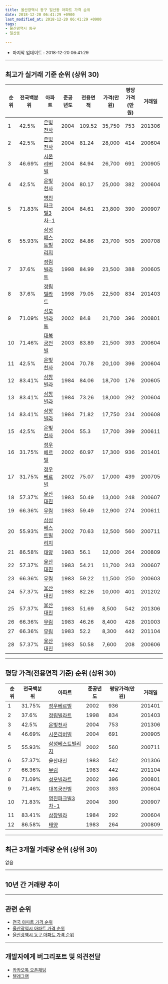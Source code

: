 ```yaml
---
title: 울산광역시 동구 일산동 아파트 가격 순위
date: 2018-12-20 06:41:29 +0900
last_modified_at: 2018-12-20 06:41:29 +0900
tags:
- 울산광역시 동구
- 일산동

---
```


* 마지막 업데이트 : 2018-12-20 06:41:29

---

## 최고가 실거래 기준 순위 (상위 30)


|순위|전국백분위|아파트|준공년도|전용면적|가격(만원)|평당가격(만원)|거래일|
|---|---|---|---|---|---|---|---|
|1|42.5%|[은빛천사](https://search.naver.com/search.naver?query=%EC%9A%B8%EC%82%B0%EA%B4%91%EC%97%AD%EC%8B%9C+%EB%8F%99%EA%B5%AC+%EC%9D%BC%EC%82%B0%EB%8F%99+%EC%9D%80%EB%B9%9B%EC%B2%9C%EC%82%AC)|2004|109.52|35,750|753|201306|
|2|42.5%|[은빛천사](https://search.naver.com/search.naver?query=%EC%9A%B8%EC%82%B0%EA%B4%91%EC%97%AD%EC%8B%9C+%EB%8F%99%EA%B5%AC+%EC%9D%BC%EC%82%B0%EB%8F%99+%EC%9D%80%EB%B9%9B%EC%B2%9C%EC%82%AC)|2004|81.24|28,000|414|200604|
|3|46.69%|[시온리버빌](https://search.naver.com/search.naver?query=%EC%9A%B8%EC%82%B0%EA%B4%91%EC%97%AD%EC%8B%9C+%EB%8F%99%EA%B5%AC+%EC%9D%BC%EC%82%B0%EB%8F%99+%EC%8B%9C%EC%98%A8%EB%A6%AC%EB%B2%84%EB%B9%8C)|2004|84.94|26,700|691|200905|
|4|42.5%|[은빛천사](https://search.naver.com/search.naver?query=%EC%9A%B8%EC%82%B0%EA%B4%91%EC%97%AD%EC%8B%9C+%EB%8F%99%EA%B5%AC+%EC%9D%BC%EC%82%B0%EB%8F%99+%EC%9D%80%EB%B9%9B%EC%B2%9C%EC%82%AC)|2004|80.17|25,000|382|200604|
|5|71.83%|[명진파크빌3차-1](https://search.naver.com/search.naver?query=%EC%9A%B8%EC%82%B0%EA%B4%91%EC%97%AD%EC%8B%9C+%EB%8F%99%EA%B5%AC+%EC%9D%BC%EC%82%B0%EB%8F%99+%EB%AA%85%EC%A7%84%ED%8C%8C%ED%81%AC%EB%B9%8C3%EC%B0%A8-1)|2004|84.61|23,800|390|200907|
|6|55.93%|[삼성베스트빌리지](https://search.naver.com/search.naver?query=%EC%9A%B8%EC%82%B0%EA%B4%91%EC%97%AD%EC%8B%9C+%EB%8F%99%EA%B5%AC+%EC%9D%BC%EC%82%B0%EB%8F%99+%EC%82%BC%EC%84%B1%EB%B2%A0%EC%8A%A4%ED%8A%B8%EB%B9%8C%EB%A6%AC%EC%A7%80)|2002|84.86|23,700|505|200708|
|7|37.6%|[정림빌라트](https://search.naver.com/search.naver?query=%EC%9A%B8%EC%82%B0%EA%B4%91%EC%97%AD%EC%8B%9C+%EB%8F%99%EA%B5%AC+%EC%9D%BC%EC%82%B0%EB%8F%99+%EC%A0%95%EB%A6%BC%EB%B9%8C%EB%9D%BC%ED%8A%B8)|1998|84.99|23,500|388|200605|
|8|37.6%|[정림빌라트](https://search.naver.com/search.naver?query=%EC%9A%B8%EC%82%B0%EA%B4%91%EC%97%AD%EC%8B%9C+%EB%8F%99%EA%B5%AC+%EC%9D%BC%EC%82%B0%EB%8F%99+%EC%A0%95%EB%A6%BC%EB%B9%8C%EB%9D%BC%ED%8A%B8)|1998|79.05|22,500|834|201403|
|9|71.09%|[성모빌라트](https://search.naver.com/search.naver?query=%EC%9A%B8%EC%82%B0%EA%B4%91%EC%97%AD%EC%8B%9C+%EB%8F%99%EA%B5%AC+%EC%9D%BC%EC%82%B0%EB%8F%99+%EC%84%B1%EB%AA%A8%EB%B9%8C%EB%9D%BC%ED%8A%B8)|2002|84.8|21,700|396|200801|
|10|71.46%|[대복궁전빌](https://search.naver.com/search.naver?query=%EC%9A%B8%EC%82%B0%EA%B4%91%EC%97%AD%EC%8B%9C+%EB%8F%99%EA%B5%AC+%EC%9D%BC%EC%82%B0%EB%8F%99+%EB%8C%80%EB%B3%B5%EA%B6%81%EC%A0%84%EB%B9%8C)|2003|83.89|21,500|393|200604|
|11|42.5%|[은빛천사](https://search.naver.com/search.naver?query=%EC%9A%B8%EC%82%B0%EA%B4%91%EC%97%AD%EC%8B%9C+%EB%8F%99%EA%B5%AC+%EC%9D%BC%EC%82%B0%EB%8F%99+%EC%9D%80%EB%B9%9B%EC%B2%9C%EC%82%AC)|2004|70.78|20,100|396|200604|
|12|83.41%|[삼창빌라](https://search.naver.com/search.naver?query=%EC%9A%B8%EC%82%B0%EA%B4%91%EC%97%AD%EC%8B%9C+%EB%8F%99%EA%B5%AC+%EC%9D%BC%EC%82%B0%EB%8F%99+%EC%82%BC%EC%B0%BD%EB%B9%8C%EB%9D%BC)|1984|84.06|18,700|176|200605|
|13|83.41%|[삼창빌라](https://search.naver.com/search.naver?query=%EC%9A%B8%EC%82%B0%EA%B4%91%EC%97%AD%EC%8B%9C+%EB%8F%99%EA%B5%AC+%EC%9D%BC%EC%82%B0%EB%8F%99+%EC%82%BC%EC%B0%BD%EB%B9%8C%EB%9D%BC)|1984|73.26|18,000|292|200604|
|14|83.41%|[삼창빌라](https://search.naver.com/search.naver?query=%EC%9A%B8%EC%82%B0%EA%B4%91%EC%97%AD%EC%8B%9C+%EB%8F%99%EA%B5%AC+%EC%9D%BC%EC%82%B0%EB%8F%99+%EC%82%BC%EC%B0%BD%EB%B9%8C%EB%9D%BC)|1984|71.82|17,750|234|200608|
|15|42.5%|[은빛천사](https://search.naver.com/search.naver?query=%EC%9A%B8%EC%82%B0%EA%B4%91%EC%97%AD%EC%8B%9C+%EB%8F%99%EA%B5%AC+%EC%9D%BC%EC%82%B0%EB%8F%99+%EC%9D%80%EB%B9%9B%EC%B2%9C%EC%82%AC)|2004|55.3|17,700|399|200611|
|16|31.75%|[정우베르빌](https://search.naver.com/search.naver?query=%EC%9A%B8%EC%82%B0%EA%B4%91%EC%97%AD%EC%8B%9C+%EB%8F%99%EA%B5%AC+%EC%9D%BC%EC%82%B0%EB%8F%99+%EC%A0%95%EC%9A%B0%EB%B2%A0%EB%A5%B4%EB%B9%8C)|2002|60.97|17,300|936|201401|
|17|31.75%|[정우베르빌](https://search.naver.com/search.naver?query=%EC%9A%B8%EC%82%B0%EA%B4%91%EC%97%AD%EC%8B%9C+%EB%8F%99%EA%B5%AC+%EC%9D%BC%EC%82%B0%EB%8F%99+%EC%A0%95%EC%9A%B0%EB%B2%A0%EB%A5%B4%EB%B9%8C)|2002|75.07|17,000|439|200705|
|18|57.37%|[울산대진](https://search.naver.com/search.naver?query=%EC%9A%B8%EC%82%B0%EA%B4%91%EC%97%AD%EC%8B%9C+%EB%8F%99%EA%B5%AC+%EC%9D%BC%EC%82%B0%EB%8F%99+%EC%9A%B8%EC%82%B0%EB%8C%80%EC%A7%84)|1983|50.49|13,000|248|200607|
|19|66.36%|[무림](https://search.naver.com/search.naver?query=%EC%9A%B8%EC%82%B0%EA%B4%91%EC%97%AD%EC%8B%9C+%EB%8F%99%EA%B5%AC+%EC%9D%BC%EC%82%B0%EB%8F%99+%EB%AC%B4%EB%A6%BC)|1983|59.49|12,900|274|200611|
|20|55.93%|[삼성베스트빌리지](https://search.naver.com/search.naver?query=%EC%9A%B8%EC%82%B0%EA%B4%91%EC%97%AD%EC%8B%9C+%EB%8F%99%EA%B5%AC+%EC%9D%BC%EC%82%B0%EB%8F%99+%EC%82%BC%EC%84%B1%EB%B2%A0%EC%8A%A4%ED%8A%B8%EB%B9%8C%EB%A6%AC%EC%A7%80)|2002|70.63|12,500|560|200711|
|21|86.58%|[태양](https://search.naver.com/search.naver?query=%EC%9A%B8%EC%82%B0%EA%B4%91%EC%97%AD%EC%8B%9C+%EB%8F%99%EA%B5%AC+%EC%9D%BC%EC%82%B0%EB%8F%99+%ED%83%9C%EC%96%91)|1983|56.1|12,000|264|200809|
|22|57.37%|[울산대진](https://search.naver.com/search.naver?query=%EC%9A%B8%EC%82%B0%EA%B4%91%EC%97%AD%EC%8B%9C+%EB%8F%99%EA%B5%AC+%EC%9D%BC%EC%82%B0%EB%8F%99+%EC%9A%B8%EC%82%B0%EB%8C%80%EC%A7%84)|1983|54.21|11,700|243|200607|
|23|66.36%|[무림](https://search.naver.com/search.naver?query=%EC%9A%B8%EC%82%B0%EA%B4%91%EC%97%AD%EC%8B%9C+%EB%8F%99%EA%B5%AC+%EC%9D%BC%EC%82%B0%EB%8F%99+%EB%AC%B4%EB%A6%BC)|1983|59.22|11,500|250|200603|
|24|57.37%|[울산대진](https://search.naver.com/search.naver?query=%EC%9A%B8%EC%82%B0%EA%B4%91%EC%97%AD%EC%8B%9C+%EB%8F%99%EA%B5%AC+%EC%9D%BC%EC%82%B0%EB%8F%99+%EC%9A%B8%EC%82%B0%EB%8C%80%EC%A7%84)|1983|82.26|10,000|401|201202|
|25|57.37%|[울산대진](https://search.naver.com/search.naver?query=%EC%9A%B8%EC%82%B0%EA%B4%91%EC%97%AD%EC%8B%9C+%EB%8F%99%EA%B5%AC+%EC%9D%BC%EC%82%B0%EB%8F%99+%EC%9A%B8%EC%82%B0%EB%8C%80%EC%A7%84)|1983|51.69|8,500|542|201306|
|26|66.36%|[무림](https://search.naver.com/search.naver?query=%EC%9A%B8%EC%82%B0%EA%B4%91%EC%97%AD%EC%8B%9C+%EB%8F%99%EA%B5%AC+%EC%9D%BC%EC%82%B0%EB%8F%99+%EB%AC%B4%EB%A6%BC)|1983|46.26|8,400|428|201003|
|27|66.36%|[무림](https://search.naver.com/search.naver?query=%EC%9A%B8%EC%82%B0%EA%B4%91%EC%97%AD%EC%8B%9C+%EB%8F%99%EA%B5%AC+%EC%9D%BC%EC%82%B0%EB%8F%99+%EB%AC%B4%EB%A6%BC)|1983|52.2|8,300|442|201104|
|28|57.37%|[울산대진](https://search.naver.com/search.naver?query=%EC%9A%B8%EC%82%B0%EA%B4%91%EC%97%AD%EC%8B%9C+%EB%8F%99%EA%B5%AC+%EC%9D%BC%EC%82%B0%EB%8F%99+%EC%9A%B8%EC%82%B0%EB%8C%80%EC%A7%84)|1983|50.58|7,600|208|200606|


---

## 평당 가격(전용면적 기준) 순위 (상위 30)


|순위|전국백분위|아파트|준공년도|평당가격(만원)|거래일|
|---|---|---|---|---|---|
|1|31.75%|[정우베르빌](https://search.naver.com/search.naver?query=%EC%9A%B8%EC%82%B0%EA%B4%91%EC%97%AD%EC%8B%9C+%EB%8F%99%EA%B5%AC+%EC%9D%BC%EC%82%B0%EB%8F%99+%EC%A0%95%EC%9A%B0%EB%B2%A0%EB%A5%B4%EB%B9%8C)|2002|936|201401|
|2|37.6%|[정림빌라트](https://search.naver.com/search.naver?query=%EC%9A%B8%EC%82%B0%EA%B4%91%EC%97%AD%EC%8B%9C+%EB%8F%99%EA%B5%AC+%EC%9D%BC%EC%82%B0%EB%8F%99+%EC%A0%95%EB%A6%BC%EB%B9%8C%EB%9D%BC%ED%8A%B8)|1998|834|201403|
|3|42.5%|[은빛천사](https://search.naver.com/search.naver?query=%EC%9A%B8%EC%82%B0%EA%B4%91%EC%97%AD%EC%8B%9C+%EB%8F%99%EA%B5%AC+%EC%9D%BC%EC%82%B0%EB%8F%99+%EC%9D%80%EB%B9%9B%EC%B2%9C%EC%82%AC)|2004|753|201306|
|4|46.69%|[시온리버빌](https://search.naver.com/search.naver?query=%EC%9A%B8%EC%82%B0%EA%B4%91%EC%97%AD%EC%8B%9C+%EB%8F%99%EA%B5%AC+%EC%9D%BC%EC%82%B0%EB%8F%99+%EC%8B%9C%EC%98%A8%EB%A6%AC%EB%B2%84%EB%B9%8C)|2004|691|200905|
|5|55.93%|[삼성베스트빌리지](https://search.naver.com/search.naver?query=%EC%9A%B8%EC%82%B0%EA%B4%91%EC%97%AD%EC%8B%9C+%EB%8F%99%EA%B5%AC+%EC%9D%BC%EC%82%B0%EB%8F%99+%EC%82%BC%EC%84%B1%EB%B2%A0%EC%8A%A4%ED%8A%B8%EB%B9%8C%EB%A6%AC%EC%A7%80)|2002|560|200711|
|6|57.37%|[울산대진](https://search.naver.com/search.naver?query=%EC%9A%B8%EC%82%B0%EA%B4%91%EC%97%AD%EC%8B%9C+%EB%8F%99%EA%B5%AC+%EC%9D%BC%EC%82%B0%EB%8F%99+%EC%9A%B8%EC%82%B0%EB%8C%80%EC%A7%84)|1983|542|201306|
|7|66.36%|[무림](https://search.naver.com/search.naver?query=%EC%9A%B8%EC%82%B0%EA%B4%91%EC%97%AD%EC%8B%9C+%EB%8F%99%EA%B5%AC+%EC%9D%BC%EC%82%B0%EB%8F%99+%EB%AC%B4%EB%A6%BC)|1983|442|201104|
|8|71.09%|[성모빌라트](https://search.naver.com/search.naver?query=%EC%9A%B8%EC%82%B0%EA%B4%91%EC%97%AD%EC%8B%9C+%EB%8F%99%EA%B5%AC+%EC%9D%BC%EC%82%B0%EB%8F%99+%EC%84%B1%EB%AA%A8%EB%B9%8C%EB%9D%BC%ED%8A%B8)|2002|396|200801|
|9|71.46%|[대복궁전빌](https://search.naver.com/search.naver?query=%EC%9A%B8%EC%82%B0%EA%B4%91%EC%97%AD%EC%8B%9C+%EB%8F%99%EA%B5%AC+%EC%9D%BC%EC%82%B0%EB%8F%99+%EB%8C%80%EB%B3%B5%EA%B6%81%EC%A0%84%EB%B9%8C)|2003|393|200604|
|10|71.83%|[명진파크빌3차-1](https://search.naver.com/search.naver?query=%EC%9A%B8%EC%82%B0%EA%B4%91%EC%97%AD%EC%8B%9C+%EB%8F%99%EA%B5%AC+%EC%9D%BC%EC%82%B0%EB%8F%99+%EB%AA%85%EC%A7%84%ED%8C%8C%ED%81%AC%EB%B9%8C3%EC%B0%A8-1)|2004|390|200907|
|11|83.41%|[삼창빌라](https://search.naver.com/search.naver?query=%EC%9A%B8%EC%82%B0%EA%B4%91%EC%97%AD%EC%8B%9C+%EB%8F%99%EA%B5%AC+%EC%9D%BC%EC%82%B0%EB%8F%99+%EC%82%BC%EC%B0%BD%EB%B9%8C%EB%9D%BC)|1984|292|200604|
|12|86.58%|[태양](https://search.naver.com/search.naver?query=%EC%9A%B8%EC%82%B0%EA%B4%91%EC%97%AD%EC%8B%9C+%EB%8F%99%EA%B5%AC+%EC%9D%BC%EC%82%B0%EB%8F%99+%ED%83%9C%EC%96%91)|1983|264|200809|


---

## 최근 3개월 거래량 순위 (상위 30)

없음

---

## 10년 간 거래량 추이


<div style="width:100%;">
    <canvas id="deal_progress" height="250"></canvas>
</div>

<script>
new Chart(document.getElementById("deal_progress"), {
    type: 'line',
    data: {
        labels: ['200812','200901','200902','200903','200904','200905','200906','200907','200908','200909','200910','200911','200912','201001','201002','201003','201004','201005','201006','201007','201008','201009','201010','201011','201012','201101','201102','201103','201104','201105','201106','201107','201108','201109','201110','201111','201112','201201','201202','201203','201204','201205','201206','201207','201208','201209','201210','201211','201212','201301','201302','201303','201304','201305','201306','201307','201308','201309','201310','201311','201312','201401','201402','201403','201404','201405','201406','201407','201408','201409','201410','201411','201412','201501','201502','201503','201504','201505','201506','201507','201508','201509','201510','201511','201512','201601','201602','201603','201604','201605','201606','201607','201608','201609','201610','201611','201612','201701','201702','201703','201704','201705','201706','201707','201708','201709','201710','201711','201712','201801','201802','201803','201804','201805','201806','201807','201808','201809','201810','201811','201812'],
        datasets: [{
            label: '실거래 수',
            pointRadius: 1,
            data: [1, 0, 1, 1, 1, 1, 0, 4, 1, 2, 2, 2, 2, 0, 1, 2, 1, 2, 1, 2, 0, 1, 0, 2, 0, 1, 1, 4, 7, 3, 2, 3, 2, 1, 2, 2, 4, 1, 7, 2, 4, 0, 2, 4, 1, 0, 1, 1, 0, 0, 0, 1, 1, 3, 4, 2, 4, 3, 1, 2, 3, 9, 4, 2, 7, 3, 3, 2, 3, 1, 7, 0, 2, 1, 1, 0, 1, 3, 3, 1, 2, 1, 2, 0, 3, 2, 2, 1, 1, 0, 0, 0, 3, 0, 0, 1, 0, 1, 1, 1, 1, 1, 1, 1, 0, 0, 0, 1, 0, 0, 0, 1, 0, 0, 0, 0, 0, 0, 0, 0, 0],
            borderColor: "rgba(255, 201, 14, 1)",
            backgroundColor: "rgba(255, 201, 14, 0.5)",
            fill: true,
        }]
    },
    options: {
        responsive: true,
        title: {
            display: true,
            text: '10년간 거래량 추이'
        },
        tooltips: {
            mode: 'index',
            intersect: false,
        },
        hover: {
            mode: 'nearest',
            intersect: true
        },
        scales: {
            xAxes: [{
                display: true,
                scaleLabel: {
                    display: true,
                    labelString: '년/월'
                }
            }],
            yAxes: [{
                display: true,
                ticks: {
                    suggestedMin: 0,
                },
                scaleLabel: {
                    display: true,
                    labelString: '실거래 수'
                }
            }]
        }
    }
});

</script>


---

## 관련 순위

- [전국 아파트 가격 순위](https://inasie.github.io/apt-ranking/전국)
- [울산광역시 아파트 가격 순위](https://inasie.github.io/apt-ranking/울산광역시)
- [울산광역시 동구 아파트 가격 순위](https://inasie.github.io/apt-ranking/울산광역시-동구)


---

## 개발자에게 버그리포트 및 의견전달

- [카카오톡 오픈채팅](https://open.kakao.com/o/gLJUAP4)
- [텔레그램](https://t.me/inasie)


